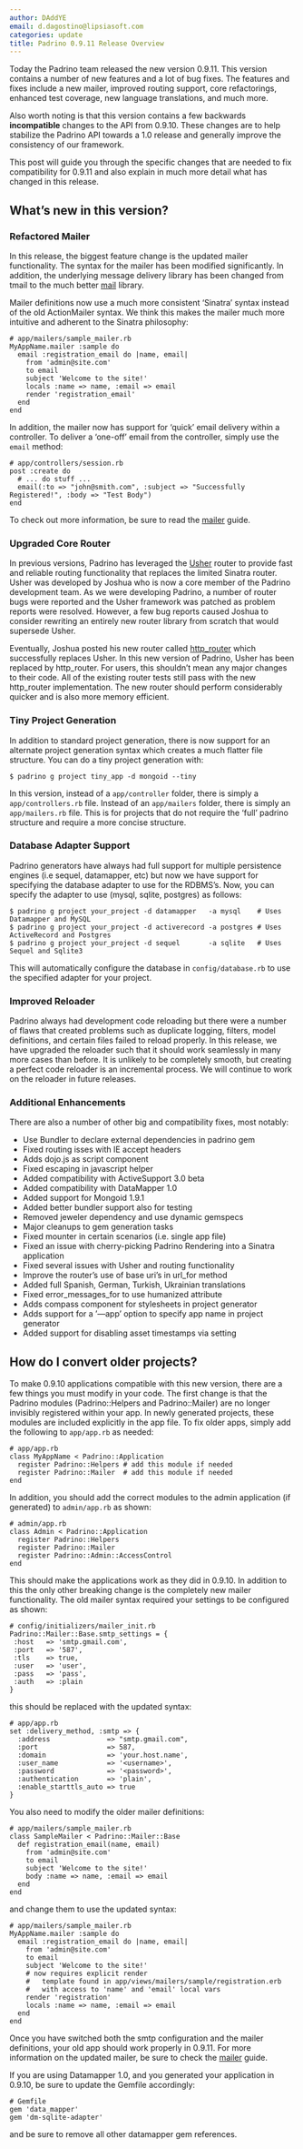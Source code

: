 ```yaml
---
author: DAddYE
email: d.dagostino@lipsiasoft.com
categories: update
title: Padrino 0.9.11 Release Overview
---
```


Today the Padrino team released the new version 0.9.11. This version contains a number of new features and a lot of bug fixes. The features and fixes include a new mailer, improved routing support, core refactorings, enhanced test coverage, new language translations, and much more.

Also worth noting is that this version contains a few backwards **incompatible** changes to the API from 0.9.10. These changes are to help stabilize the Padrino API towards a 1.0 release and generally improve the consistency of our framework.

This post will guide you through the specific changes that are needed to fix compatibility for 0.9.11 and also explain in much more detail what has changed in this release.

<break>

## What’s new in this version?

### Refactored Mailer

In this release, the biggest feature change is the updated mailer functionality. The syntax for the mailer has been modified significantly. In addition, the underlying message delivery library has been changed from tmail to the much better [mail](http://github.com/mikel/mail) library.

Mailer definitions now use a much more consistent ‘Sinatra’ syntax instead of the old ActionMailer syntax. We think this makes the mailer much more intuitive and adherent to the Sinatra philosophy:

    # app/mailers/sample_mailer.rb
    MyAppName.mailer :sample do
      email :registration_email do |name, email|
        from 'admin@site.com'
        to email
        subject 'Welcome to the site!'
        locals :name => name, :email => email
        render 'registration_email'
      end
    end

In addition, the mailer now has support for ‘quick’ email delivery within a controller. To deliver a ‘one-off’ email from the controller, simply use the `email` method:

    # app/controllers/session.rb
    post :create do
      # ... do stuff ...
      email(:to => "john@smith.com", :subject => "Successfully Registered!", :body => "Test Body")
    end

To check out more information, be sure to read the [mailer](http://www.padrinorb.com/guides/padrino-mailer) guide.

### Upgraded Core Router

In previous versions, Padrino has leveraged the [Usher](http://github.com/joshbuddy/usher) router to provide fast and reliable routing functionality that replaces the limited Sinatra router. Usher was developed by Joshua who is now a core member of the Padrino development team. As we were developing Padrino, a number of router bugs were reported and the Usher framework was patched as problem reports were resolved. However, a few bug reports caused Joshua to consider rewriting an entirely new router library from scratch that would supersede Usher.

Eventually, Joshua posted his new router called [http\_router](http://github.com/joshbuddy/http_router) which successfully replaces Usher. In this new version of Padrino, Usher has been replaced by http\_router. For users, this shouldn’t mean any major changes to their code. All of the existing router tests still pass with the new http\_router implementation. The new router should perform considerably quicker and is also more memory efficient.

### Tiny Project Generation

In addition to standard project generation, there is now support for an alternate project generation syntax which creates a much flatter file structure. You can do a tiny project generation with:

    $ padrino g project tiny_app -d mongoid --tiny

In this version, instead of a `app/controller` folder, there is simply a `app/controllers.rb` file. Instead of an `app/mailers` folder, there is simply an `app/mailers.rb` file. This is for projects that do not require the ‘full’ padrino structure and require a more concise structure.

### Database Adapter Support

Padrino generators have always had full support for multiple persistence engines (i.e sequel, datamapper, etc) but now we have support for specifying the database adapter to use for the RDBMS’s. Now, you can specify the adapter to use (mysql, sqlite, postgres) as follows:

    $ padrino g project your_project -d datamapper   -a mysql    # Uses Datamapper and MySQL
    $ padrino g project your_project -d activerecord -a postgres # Uses ActiveRecord and Postgres
    $ padrino g project your_project -d sequel       -a sqlite   # Uses Sequel and Sqlite3

This will automatically configure the database in `config/database.rb` to use the specified adapter for your project.

### Improved Reloader

Padrino always had development code reloading but there were a number of flaws that created problems such as duplicate logging, filters, model definitions, and certain files failed to reload properly. In this release, we have upgraded the reloader such that it should work seamlessly in many more cases than before. It is unlikely to be completely smooth, but creating a perfect code reloader is an incremental process. We will continue to work on the reloader in future releases.

### Additional Enhancements

There are also a number of other big and compatibility fixes, most notably:

-   Use Bundler to declare external dependencies in padrino gem
-   Fixed routing isses with IE accept headers
-   Adds dojo.js as script component
-   Fixed escaping in javascript helper
-   Added compatibility with ActiveSupport 3.0 beta
-   Added compatibility with DataMapper 1.0
-   Added support for Mongoid 1.9.1
-   Added better bundler support also for testing
-   Removed jeweler dependency and use dynamic gemspecs
-   Major cleanups to gem generation tasks
-   Fixed mounter in certain scenarios (i.e. single app file)
-   Fixed an issue with cherry-picking Padrino Rendering into a Sinatra application
-   Fixed several issues with Usher and routing functionality
-   Improve the router’s use of base uri’s in url\_for method
-   Added full Spanish, German, Turkish, Ukrainian translations
-   Fixed error\_messages\_for to use humanized attribute
-   Adds compass component for stylesheets in project generator
-   Adds support for a ’—app’ option to specify app name in project generator
-   Added support for disabling asset timestamps via setting

## How do I convert older projects?

To make 0.9.10 applications compatible with this new version, there are a few things you must modify in your code. The first change is that the Padrino modules (Padrino::Helpers and Padrino::Mailer) are no longer invisibly registered within your app. In newly generated projects, these modules are included explicitly in the app file. To fix older apps, simply add the following to `app/app.rb` as needed:

    # app/app.rb
    class MyAppName < Padrino::Application
      register Padrino::Helpers # add this module if needed
      register Padrino::Mailer  # add this module if needed
    end

In addition, you should add the correct modules to the admin application (if generated) to `admin/app.rb` as shown:

    # admin/app.rb
    class Admin < Padrino::Application
      register Padrino::Helpers
      register Padrino::Mailer
      register Padrino::Admin::AccessControl
    end

This should make the applications work as they did in 0.9.10. In addition to this the only other breaking change is the completely new mailer functionality. The old mailer syntax required your settings to be configured as shown:

    # config/initializers/mailer_init.rb
    Padrino::Mailer::Base.smtp_settings = {
     :host   => 'smtp.gmail.com',
     :port   => '587',
     :tls    => true,
     :user   => 'user',
     :pass   => 'pass',
     :auth   => :plain
    }

this should be replaced with the updated syntax:

    # app/app.rb
    set :delivery_method, :smtp => {
      :address              => "smtp.gmail.com",
      :port                 => 587,
      :domain               => 'your.host.name',
      :user_name            => '<username>',
      :password             => '<password>',
      :authentication       => 'plain',
      :enable_starttls_auto => true
    }

You also need to modify the older mailer definitions:

    # app/mailers/sample_mailer.rb
    class SampleMailer < Padrino::Mailer::Base
      def registration_email(name, email)
        from 'admin@site.com'
        to email
        subject 'Welcome to the site!'
        body :name => name, :email => email
      end
    end

and change them to use the updated syntax:

    # app/mailers/sample_mailer.rb
    MyAppName.mailer :sample do
      email :registration_email do |name, email|
        from 'admin@site.com'
        to email
        subject 'Welcome to the site!'
        # now requires explicit render
        #   template found in app/views/mailers/sample/registration.erb
        #   with access to 'name' and 'email' local vars
        render 'registration'
        locals :name => name, :email => email
      end
    end

Once you have switched both the smtp configuration and the mailer definitions, your old app should work properly in 0.9.11. For more information on the updated mailer, be sure to check the [mailer](http://www.padrinorb.com/guides/padrino-mailer) guide.

If you are using Datamapper 1.0, and you generated your application in 0.9.10, be sure to update the Gemfile accordingly:

    # Gemfile
    gem 'data_mapper'
    gem 'dm-sqlite-adapter'

and be sure to remove all other datamapper gem references.
